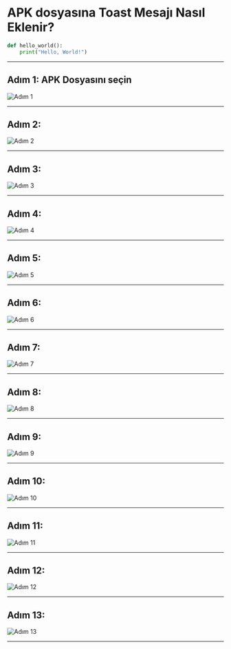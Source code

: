 # APK dosyasına Toast Mesajı Nasıl Eklenir? 

```python
def hello_world():
    print("Hello, World!")
```


---

## Adım 1: APK Dosyasını seçin

![Adım 1](./images/1.jpg)

---

## Adım 2: 

![Adım 2](./images/2.jpg)

---

## Adım 3: 

![Adım 3](./images/3.jpg)

---

## Adım 4: 

![Adım 4](./images/4.jpg)

---

## Adım 5: 

![Adım 5](./images/5.jpg)

---

## Adım 6: 

![Adım 6](./images/6.jpg)

---

## Adım 7: 

![Adım 7](./images/7.jpg)

---

## Adım 8: 

![Adım 8](./images/8.jpg)

---

## Adım 9: 

![Adım 9](./images/9.jpg)

---

## Adım 10: 

![Adım 10](./images/10.jpg)

---

## Adım 11: 

![Adım 11](./images/11.jpg)

---

## Adım 12: 

![Adım 12](./images/12.jpg)

---

## Adım 13: 

![Adım 13](./images/13.jpg)

---

